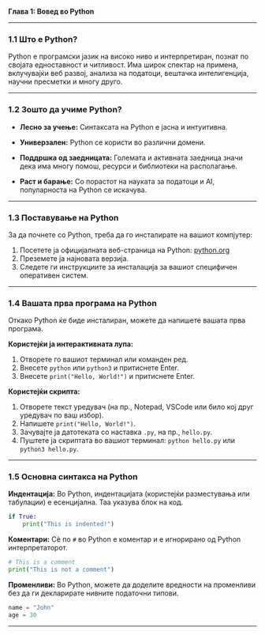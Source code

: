 **Глава 1: Вовед во Python**

---

### **1.1 Што е Python?**

Python е програмски јазик на високо ниво и интерпретиран, познат по својата едноставност и читливост. Има широк спектар на примена, вклучувајќи веб развој, анализа на податоци, вештачка интелигенција, научни пресметки и многу друго.

---

### **1.2 Зошто да учиме Python?**

- **Лесно за учење:** Синтаксата на Python е јасна и интуитивна.
  
- **Универзален:** Python се користи во различни домени.

- **Поддршка од заедницата:** Големата и активната заедница значи дека има многу помош, ресурси и библиотеки на располагање.

- **Раст и барање:** Со порастот на науката за податоци и AI, популарноста на Python се искачува.

---

### **1.3 Поставување на Python**

За да почнете со Python, треба да го инсталирате на вашиот компјутер:

1. Посетете ја официјалната веб-страница на Python: [python.org](https://www.python.org/)
2. Преземете ја најновата верзија.
3. Следете ги инструкциите за инсталација за вашиот специфичен оперативен систем.

---

### **1.4 Вашата прва програма на Python**

Откако Python ќе биде инсталиран, можете да напишете вашата прва програма.

**Користејќи ја интерактивната лупа:**

1. Отворете го вашиот терминал или команден ред.
2. Внесете `python` или `python3` и притиснете Enter.
3. Внесете `print("Hello, World!")` и притиснете Enter.

**Користејќи скрипта:**

1. Отворете текст уредувач (на пр., Notepad, VSCode или било кој друг уредувач по ваш избор).
2. Напишете `print("Hello, World!")`.
3. Зачувајте ја датотеката со наставка `.py`, на пр., `hello.py`.
4. Пуштете ја скриптата во вашиот терминал: `python hello.py` или `python3 hello.py`.

---

### **1.5 Основна синтакса на Python**

**Индентација:** Во Python, индентацијата (користејќи разместувања или табулации) е есенцијална. Таа указува блок на код.

```python
if True:
    print("This is indented!")
```

**Коментари:** Сè по `#` во Python е коментар и е игнорирано од Python интерпретаторот.

```python
# This is a comment
print("This is not a comment")
```

**Променливи:** Во Python, можете да доделите вредности на променливи без да ги декларирате нивните податочни типови.

```python
name = "John"
age = 30
```

---
